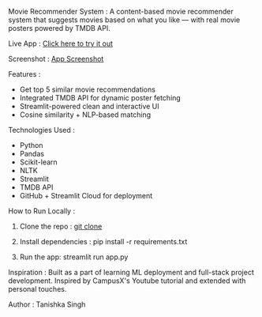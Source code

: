 Movie Recommender System :
A content-based movie recommender system that suggests movies based on what you like — with real movie posters powered by TMDB API.

Live App :
[Click here to try it out](https://movie-recommender-system-ar65npwgaf5gxnuvznvmix.streamlit.app)

Screenshot : 
[App Screenshot](https://github.com/TanishkaSingh100/Movie-Recommender-System/blob/main/App%20screenshot.png?raw=true)

Features :

- Get top 5 similar movie recommendations
- Integrated TMDB API for dynamic poster fetching
- Streamlit-powered clean and interactive UI
- Cosine similarity + NLP-based matching

 Technologies Used :

- Python
- Pandas
- Scikit-learn
- NLTK
- Streamlit
- TMDB API
- GitHub + Streamlit Cloud for deployment

How to Run Locally :

1. Clone the repo :
   [git clone](https://github.com/tanishkasingh100/movie-recommender-system.git)

3. Install dependencies :
pip install -r requirements.txt

4. Run the app:
streamlit run app.py

Inspiration :
Built as a part of learning ML deployment and full-stack project development.
Inspired by CampusX's Youtube tutorial and extended with personal touches.

Author :
Tanishka Singh
